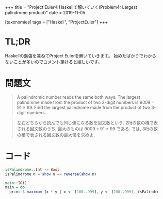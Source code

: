 +++
title = "Project EulerをHaskellで解いていく(Problem4: Largest palindrome product)"
date = 2019-11-05

[taxonomies]
tags = ["Haskell", "ProjectEuler"]
+++
# TL;DR
Haskellの勉強を兼ねてProject Eulerを解いていきます。
始めたばかりでわからないことが多いのでコメント頂けると嬉しいです。

# 問題文
> A palindromic number reads the same both ways. The largest palindrome made from the product of two 2-digit numbers is 9009 = 91 × 99.
Find the largest palindrome made from the product of two 3-digit numbers.

> 左右どちらから読んでも同じ値になる数を回文数という. 2桁の数の積で表される回文数のうち, 最大のものは 9009 = 91 × 99 である.
では, 3桁の数の積で表される回文数の最大値を求めよ.

<!-- more -->

# コード

```haskell
isPalindrome::Int -> Bool
isPalindrome n = show n == reverse(show n)

main::IO()
main = do
  print $ maximum [x * y | x <- [100..999], y <- [100..999], isPalindrome(x * y)]
```
